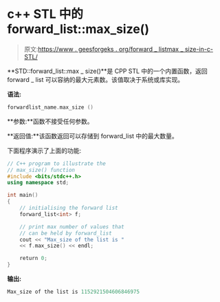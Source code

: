 # c++ STL 中的 forward_list::max_size()

> 原文:[https://www . geesforgeks . org/forward _ listmax _ size-in-c-STL/](https://www.geeksforgeeks.org/forward_listmax_size-in-c-stl/)

**STD::forward_list::max _ size()**是 CPP STL 中的一个内置函数，返回 forward _ list 可以容纳的最大元素数。该值取决于系统或库实现。

**语法:**

```cpp
forwardlist_name.max_size ()

```

**参数:**函数不接受任何参数。

**返回值:**该函数返回可以存储到 forward_list 中的最大数量。

下面程序演示了上面的功能:

```cpp
// C++ program to illustrate the
// max_size() function
#include <bits/stdc++.h>
using namespace std;

int main()
{
    // initialising the forward list
    forward_list<int> f;

    // print max number of values that 
    // can be held by forward_list
    cout << "Max_size of the list is " 
    << f.max_size() << endl;

    return 0;
}
```

**输出:**

```cpp
Max_size of the list is 1152921504606846975

```